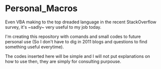 # Personal_Macros
Even VBA making to the top dreaded language in the recent StackOverflow survey, it's ~sadly~ very useful to my job today. 

I'm creating this repository with comands and small codes to future personal use (So I don't have to dig in 2011 blogs and questions to find something useful everytime).

The codes inserted here will be simple and I will not put explanations on how to use then, they are simply for consulting purpouse.
